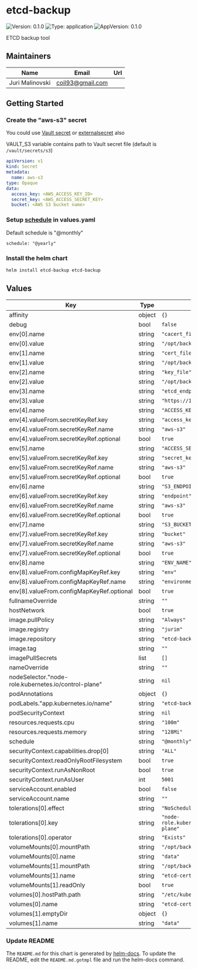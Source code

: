 # etcd-backup

![Version: 0.1.0](https://img.shields.io/badge/Version-0.1.0-informational?style=flat-square) ![Type: application](https://img.shields.io/badge/Type-application-informational?style=flat-square) ![AppVersion: 0.1.0](https://img.shields.io/badge/AppVersion-0.1.0-informational?style=flat-square)

ETCD backup tool

## Maintainers

| Name | Email | Url |
| ---- | ------ | --- |
| Juri Malinovski | <coil93@gmail.com> |  |

## Getting Started

### Create the "aws-s3" secret

You could use [Vault secret](https://developer.hashicorp.com/vault/docs/platform/k8s/injector/annotations) or [externalsecret](https://external-secrets.io/v0.4.4/api-externalsecret) also

VAULT_S3 variable contains path to Vault secret file (default is `/vault/secrets/s3`)

```yaml
apiVersion: v1
kind: Secret
metadata:
  name: aws-s3
type: Opaque
data:
  access_key: <AWS_ACCESS_KEY_ID>
  secret_key: <AWS_ACCESS_SECRET_KEY>
  bucket: <AWS S3 bucket name>
```

### Setup [schedule](https://kubernetes.io/docs/concepts/workloads/controllers/cron-jobs) in values.yaml

Default schedule is "@monthly"

```schedule: "@yearly"```

### Install the helm chart

```bash
helm install etcd-backup etcd-backup
```

## Values

| Key | Type | Default | Description |
|-----|------|---------|-------------|
| affinity | object | `{}` |  |
| debug | bool | `false` |  |
| env[0].name | string | `"cacert_file"` |  |
| env[0].value | string | `"/opt/backup/etcd/ca.crt"` |  |
| env[1].name | string | `"cert_file"` |  |
| env[1].value | string | `"/opt/backup/etcd/server.crt"` |  |
| env[2].name | string | `"key_file"` |  |
| env[2].value | string | `"/opt/backup/etcd/server.key"` |  |
| env[3].name | string | `"etcd_endpoints"` |  |
| env[3].value | string | `"https://127.0.0.1:2379"` |  |
| env[4].name | string | `"ACCESS_KEY_ID"` |  |
| env[4].valueFrom.secretKeyRef.key | string | `"access_key"` |  |
| env[4].valueFrom.secretKeyRef.name | string | `"aws-s3"` |  |
| env[4].valueFrom.secretKeyRef.optional | bool | `true` |  |
| env[5].name | string | `"ACCESS_SECRET_KEY"` |  |
| env[5].valueFrom.secretKeyRef.key | string | `"secret_key"` |  |
| env[5].valueFrom.secretKeyRef.name | string | `"aws-s3"` |  |
| env[5].valueFrom.secretKeyRef.optional | bool | `true` |  |
| env[6].name | string | `"S3_ENDPOINT"` |  |
| env[6].valueFrom.secretKeyRef.key | string | `"endpoint"` |  |
| env[6].valueFrom.secretKeyRef.name | string | `"aws-s3"` |  |
| env[6].valueFrom.secretKeyRef.optional | bool | `true` |  |
| env[7].name | string | `"S3_BUCKET"` |  |
| env[7].valueFrom.secretKeyRef.key | string | `"bucket"` |  |
| env[7].valueFrom.secretKeyRef.name | string | `"aws-s3"` |  |
| env[7].valueFrom.secretKeyRef.optional | bool | `true` |  |
| env[8].name | string | `"ENV_NAME"` |  |
| env[8].valueFrom.configMapKeyRef.key | string | `"env"` |  |
| env[8].valueFrom.configMapKeyRef.name | string | `"environment-name"` |  |
| env[8].valueFrom.configMapKeyRef.optional | bool | `true` |  |
| fullnameOverride | string | `""` |  |
| hostNetwork | bool | `true` |  |
| image.pullPolicy | string | `"Always"` |  |
| image.registry | string | `"jurim"` |  |
| image.repository | string | `"etcd-backup"` |  |
| image.tag | string | `""` |  |
| imagePullSecrets | list | `[]` |  |
| nameOverride | string | `""` |  |
| nodeSelector."node-role.kubernetes.io/control-plane" | string | `nil` |  |
| podAnnotations | object | `{}` |  |
| podLabels."app.kubernetes.io/name" | string | `"etcd-backup"` |  |
| podSecurityContext | string | `nil` |  |
| resources.requests.cpu | string | `"100m"` |  |
| resources.requests.memory | string | `"128Mi"` |  |
| schedule | string | `"@monthly"` |  |
| securityContext.capabilities.drop[0] | string | `"ALL"` |  |
| securityContext.readOnlyRootFilesystem | bool | `true` |  |
| securityContext.runAsNonRoot | bool | `true` |  |
| securityContext.runAsUser | int | `5001` |  |
| serviceAccount.enabled | bool | `false` |  |
| serviceAccount.name | string | `""` |  |
| tolerations[0].effect | string | `"NoSchedule"` |  |
| tolerations[0].key | string | `"node-role.kubernetes.io/control-plane"` |  |
| tolerations[0].operator | string | `"Exists"` |  |
| volumeMounts[0].mountPath | string | `"/opt/backup/data"` |  |
| volumeMounts[0].name | string | `"data"` |  |
| volumeMounts[1].mountPath | string | `"/opt/backup/etcd"` |  |
| volumeMounts[1].name | string | `"etcd-certs"` |  |
| volumeMounts[1].readOnly | bool | `true` |  |
| volumes[0].hostPath.path | string | `"/etc/kubernetes/pki/etcd"` |  |
| volumes[0].name | string | `"etcd-certs"` |  |
| volumes[1].emptyDir | object | `{}` |  |
| volumes[1].name | string | `"data"` |  |

### Update README

The `README.md` for this chart is generated by [helm-docs](https://github.com/norwoodj/helm-docs).
To update the README, edit the `README.md.gotmpl` file and run the helm-docs command.
